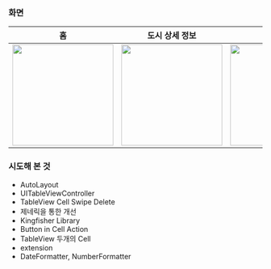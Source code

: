 ### 화면

|   홈   |   도시 상세 정보   |  쇼핑   |
|  :-------------: |  :-------------: |  :-------------: |
| <img width=200 src="https://github.com/user-attachments/assets/c97945af-52d8-483d-9689-dd6274976272"> |  <img width=200 src="https://github.com/user-attachments/assets/cdec328e-61fc-44da-8598-f9efb2d39de7"> |  <img width=200 src="https://github.com/user-attachments/assets/164d9a6e-a6a2-4a52-9e4a-e6bf8293990d"> |


### 시도해 본 것
- AutoLayout
- UITableViewController
- TableView Cell Swipe Delete
- 제네릭을 통한 개선
- Kingfisher Library
- Button in Cell Action
- TableView 두개의 Cell
- extension
- DateFormatter, NumberFormatter
